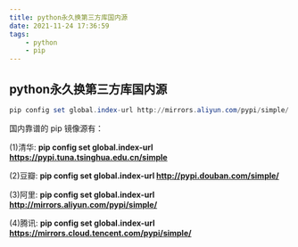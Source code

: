 ```yaml
---
title: python永久换第三方库国内源
date: 2021-11-24 17:36:59
tags:
    - python
    - pip
---
```


## python永久换第三方库国内源

```powershell
pip config set global.index-url http://mirrors.aliyun.com/pypi/simple/
```

 国内靠谱的 pip 镜像源有：

(1)清华: **pip config set global.index-url https://pypi.tuna.tsinghua.edu.cn/simple**

(2)豆瓣: **pip config set global.index-url http://pypi.douban.com/simple/**

(3)阿里: **pip config set global.index-url http://mirrors.aliyun.com/pypi/simple/**

(4)腾讯: **pip config set global.index-url https://mirrors.cloud.tencent.com/pypi/simple/**

